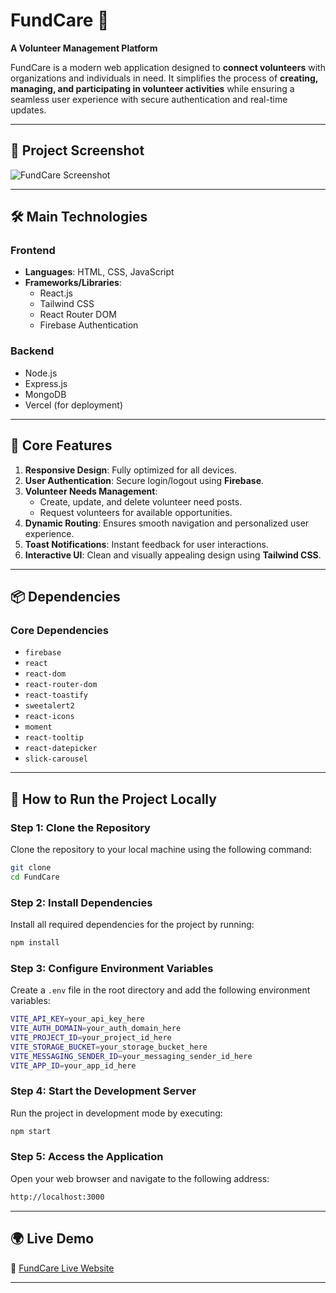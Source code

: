 # FundCare 🤝  
**A Volunteer Management Platform**  

FundCare is a modern web application designed to **connect volunteers** with organizations and individuals in need. It simplifies the process of **creating, managing, and participating in volunteer activities** while ensuring a seamless user experience with secure authentication and real-time updates.  

---

 

## 📸 Project Screenshot  
![FundCare Screenshot](https://i.ibb.co/s9jFWV7L/Capture.jpg)   

---

## 🛠️ Main Technologies  

### **Frontend**  
- **Languages**: HTML, CSS, JavaScript  
- **Frameworks/Libraries**:  
  - React.js  
  - Tailwind CSS  
  - React Router DOM  
  - Firebase Authentication  

### **Backend**  
- Node.js  
- Express.js  
- MongoDB  
- Vercel (for deployment)  

---

## 🌟 Core Features  
1. **Responsive Design**: Fully optimized for all devices.  
2. **User Authentication**: Secure login/logout using **Firebase**.  
3. **Volunteer Needs Management**:  
   - Create, update, and delete volunteer need posts.  
   - Request volunteers for available opportunities.  
4. **Dynamic Routing**: Ensures smooth navigation and personalized user experience.  
5. **Toast Notifications**: Instant feedback for user interactions.  
6. **Interactive UI**: Clean and visually appealing design using **Tailwind CSS**.  

---

## 📦 Dependencies  

### **Core Dependencies**  
- `firebase`  
- `react`  
- `react-dom`  
- `react-router-dom`  
- `react-toastify`  
- `sweetalert2`  
- `react-icons`  
- `moment`  
- `react-tooltip`  
- `react-datepicker`  
- `slick-carousel`  

---

## 🚀 How to Run the Project Locally  

### Step 1: Clone the Repository  
Clone the repository to your local machine using the following command:  

```bash
git clone 
cd FundCare
```

### Step 2: Install Dependencies  
Install all required dependencies for the project by running:  

```bash
npm install
```

### Step 3: Configure Environment Variables  
Create a `.env` file in the root directory and add the following environment variables:  

```bash
VITE_API_KEY=your_api_key_here
VITE_AUTH_DOMAIN=your_auth_domain_here
VITE_PROJECT_ID=your_project_id_here
VITE_STORAGE_BUCKET=your_storage_bucket_here
VITE_MESSAGING_SENDER_ID=your_messaging_sender_id_here
VITE_APP_ID=your_app_id_here
```

### Step 4: Start the Development Server  
Run the project in development mode by executing:  

```bash
npm start
```

### Step 5: Access the Application  
Open your web browser and navigate to the following address:  

```bash
http://localhost:3000
```

---

## 🌍 Live Demo  
🔗 [FundCare Live Website](https://fundcare-6c7d0.web.app/) 

---

 




